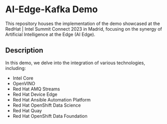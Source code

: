 # AI-Edge-Kafka Demo

This repository houses the implementation of the demo showcased at the RedHat | Intel Summit Connect 2023 in Madrid, focusing on the synergy of Artificial Intelligence at the Edge (AI Edge).

## Description

In this demo, we delve into the integration of various technologies, including:

- Intel Core
- OpenVINO
- Red Hat AMQ Streams
- Red Hat Device Edge
- Red Hat Ansible Automation Platform
- Red Hat OpenShift Data Science
- Red Hat Quay
- Red Hat OpenShift Data Foundation
